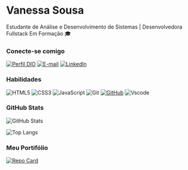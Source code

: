 # Vanessa Sousa

Estudante de Análise e Desenvolvimento de Sistemas | Desenvolvedora Fullstack Em Formação 🎓

### Conecte-se comigo

[![Perfil DIO](https://img.shields.io/badge/-Meu%20Perfil%20na%20DIO-30A3DC?style=for-the-badge)](https://www.dio.me/users/vanessasousa_pro)
[![E-mail](https://img.shields.io/badge/-Email-000?style=for-the-badge&logo=microsoft-outlook&logoColor=E94D5F)](mailto:vanessasousa.pro@gmail.com)
[![LinkedIn](https://img.shields.io/badge/-LinkedIn-000?style=for-the-badge&logo=linkedin&logoColor=30A3DC)](https://www.linkedin.com/in/vanessa-sousa-pro/?originalSubdomain=br)

### Habilidades
![HTML5](https://img.shields.io/badge/HTML5-E34F26?style=for-the-badge&logo=html5&logoColor=white)
![CSS3](https://img.shields.io/badge/CSS3-1572B6?style=for-the-badge&logo=css3&logoColor=white)
![JavaScript](https://img.shields.io/badge/JavaScript-F7DF1E?style=for-the-badge&logo=javascript&logoColor=black)
![Git](https://img.shields.io/badge/GIT-E44C30?style=for-the-badge&logo=git&logoColor=white)
[![GitHub](https://img.shields.io/badge/GitHub-100000?style=for-the-badge&logo=github&logoColor=white)](https://github.com/SEUUSERNAME)
![Vscode](https://img.shields.io/badge/Vscode-007ACC?style=for-the-badge&logo=visual-studio-code&logoColor=white)

### GitHub Stats
![GitHub Stats](https://github-readme-stats.vercel.app/api?username=vanessasousapro&theme=transparent&bg_color=000&border_color=30A3DC&show_icons=true&icon_color=30A3DC&title_color=E94D5F&text_color=FFF&hide_title=true&hide=stars)

![Top Langs](https://github-readme-stats-git-masterrstaa-rickstaa.vercel.app/api/top-langs/?username=vanessasousapro&layout=compact&bg_color=000&border_icons=true&icon_color=30A3DC&title_color=E94D5F&text_color=FFF&hide_title=true&hide=stars)

### Meu Portifólio

[![Repo Card](https://github-readme-stats.vercel.app/api/pin/?username=vanessasousapro&repo=vanessasousapro.github.io&bg_color=000&border_color=30A3DC&show_icons=true&icon_color=30A3DC&title_color=E94D5F&text_color=FFF)](https://github.com/vanessasousapro/vanessasousapro.github.io)
